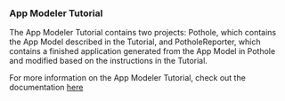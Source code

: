 ### App Modeler Tutorial
The App Modeler Tutorial contains two projects: Pothole, which contains the App Model described in the Tutorial,
and PotholeReporter, which contains a finished application generated from the App Model in Pothole and modified
based on the instructions in the Tutorial.

For more information on the App Modeler Tutorial, check out the documentation [here](/docs/system/tutorials/appmod/index.html)
